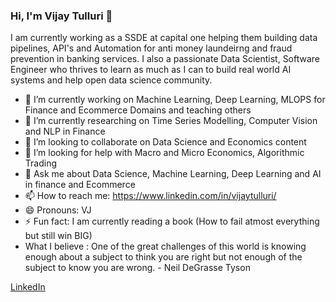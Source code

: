 ### Hi, I'm Vijay Tulluri 👋

I am currently working as a SSDE at capital one helping them building data pipelines, API's and Automation for anti money laundeirng and fraud prevention in banking services. I also a passionate Data Scientist, Software Engineer who thrives to learn as much as I can to build real world AI systems and help open data science community.

- 🔭 I’m currently working on Machine Learning, Deep Learning, MLOPS for Finance and Ecommerce Domains and teaching others
- 🌱 I’m currently researching on Time Series Modelling, Computer Vision and NLP in Finance
- 👯 I’m looking to collaborate on Data Science and Economics content
- 🤔 I’m looking for help with Macro and Micro Economics, Algorithmic Trading
- 💬 Ask me about Data Science, Machine Learning, Deep Learning and AI in finance and Ecommerce
- 📫 How to reach me: https://www.linkedin.com/in/vijaytulluri/
- 😄 Pronouns: VJ
- ⚡ Fun fact: I am currently reading a book (How to fail atmost everything but still win BIG)
- What I believe : One of the great challenges of this world is knowing enough about a subject to think you are right but not enough of the subject to know you are wrong. -  Neil DeGrasse Tyson

[LinkedIn](https://www.linkedin.com/in/vijaytulluri/) 
